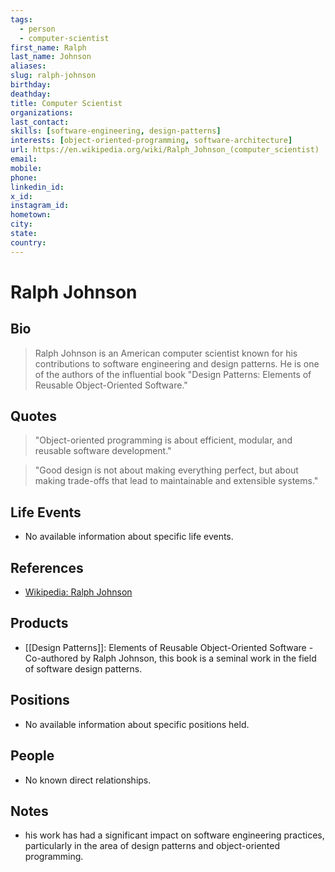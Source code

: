 ```yaml
---
tags:
  - person
  - computer-scientist
first_name: Ralph
last_name: Johnson
aliases: 
slug: ralph-johnson
birthday: 
deathday: 
title: Computer Scientist
organizations: 
last_contact: 
skills: [software-engineering, design-patterns]
interests: [object-oriented-programming, software-architecture]
url: https://en.wikipedia.org/wiki/Ralph_Johnson_(computer_scientist)
email: 
mobile: 
phone: 
linkedin_id: 
x_id: 
instagram_id: 
hometown: 
city: 
state: 
country: 
---
```


# Ralph Johnson

## Bio

> Ralph Johnson is an American computer scientist known for his contributions to software engineering and design patterns. He is one of the authors of the influential book "Design Patterns: Elements of Reusable Object-Oriented Software."

## Quotes

> "Object-oriented programming is about efficient, modular, and reusable software development." 

> "Good design is not about making everything perfect, but about making trade-offs that lead to maintainable and extensible systems."

## Life Events

- No available information about specific life events.

## References

- [Wikipedia: Ralph Johnson](https://en.wikipedia.org/wiki/Ralph_Johnson_(computer_scientist))

## Products

- [[Design Patterns]]: Elements of Reusable Object-Oriented Software - Co-authored by Ralph Johnson, this book is a seminal work in the field of software design patterns.

## Positions

- No available information about specific positions held.

## People

- No known direct relationships.

## Notes

- his work has had a significant impact on software engineering practices, particularly in the area of design patterns and object-oriented programming.
